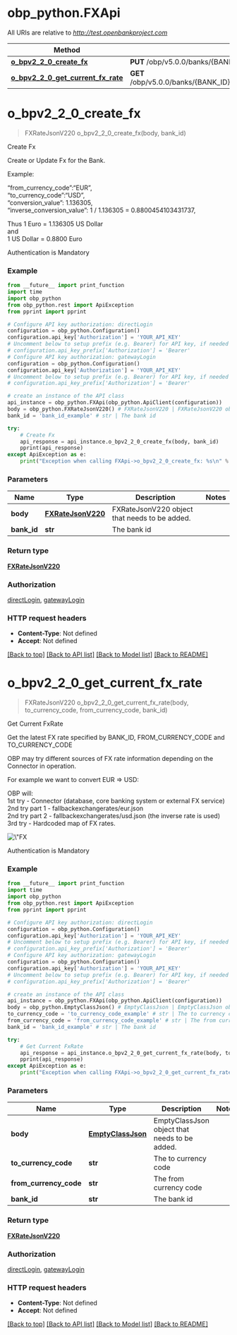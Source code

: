 # obp_python.FXApi

All URIs are relative to *http://test.openbankproject.com*

Method | HTTP request | Description
------------- | ------------- | -------------
[**o_bpv2_2_0_create_fx**](FXApi.md#o_bpv2_2_0_create_fx) | **PUT** /obp/v5.0.0/banks/{BANK_ID}/fx | Create Fx
[**o_bpv2_2_0_get_current_fx_rate**](FXApi.md#o_bpv2_2_0_get_current_fx_rate) | **GET** /obp/v5.0.0/banks/{BANK_ID}/fx/{FROM_CURRENCY_CODE}/{TO_CURRENCY_CODE} | Get Current FxRate


# **o_bpv2_2_0_create_fx**
> FXRateJsonV220 o_bpv2_2_0_create_fx(body, bank_id)

Create Fx

<p>Create or Update Fx for the Bank.</p><p>Example:</p><p>“from_currency_code”:“EUR”,<br />“to_currency_code”:“USD”,<br />“conversion_value”: 1.136305,<br />“inverse_conversion_value”: 1 / 1.136305 = 0.8800454103431737,</p><p>Thus 1 Euro = 1.136305 US Dollar<br />and<br />1 US Dollar = 0.8800 Euro</p><p>Authentication is Mandatory</p>

### Example
```python
from __future__ import print_function
import time
import obp_python
from obp_python.rest import ApiException
from pprint import pprint

# Configure API key authorization: directLogin
configuration = obp_python.Configuration()
configuration.api_key['Authorization'] = 'YOUR_API_KEY'
# Uncomment below to setup prefix (e.g. Bearer) for API key, if needed
# configuration.api_key_prefix['Authorization'] = 'Bearer'
# Configure API key authorization: gatewayLogin
configuration = obp_python.Configuration()
configuration.api_key['Authorization'] = 'YOUR_API_KEY'
# Uncomment below to setup prefix (e.g. Bearer) for API key, if needed
# configuration.api_key_prefix['Authorization'] = 'Bearer'

# create an instance of the API class
api_instance = obp_python.FXApi(obp_python.ApiClient(configuration))
body = obp_python.FXRateJsonV220() # FXRateJsonV220 | FXRateJsonV220 object that needs to be added.
bank_id = 'bank_id_example' # str | The bank id

try:
    # Create Fx
    api_response = api_instance.o_bpv2_2_0_create_fx(body, bank_id)
    pprint(api_response)
except ApiException as e:
    print("Exception when calling FXApi->o_bpv2_2_0_create_fx: %s\n" % e)
```

### Parameters

Name | Type | Description  | Notes
------------- | ------------- | ------------- | -------------
 **body** | [**FXRateJsonV220**](FXRateJsonV220.md)| FXRateJsonV220 object that needs to be added. | 
 **bank_id** | **str**| The bank id | 

### Return type

[**FXRateJsonV220**](FXRateJsonV220.md)

### Authorization

[directLogin](../README.md#directLogin), [gatewayLogin](../README.md#gatewayLogin)

### HTTP request headers

 - **Content-Type**: Not defined
 - **Accept**: Not defined

[[Back to top]](#) [[Back to API list]](../README.md#documentation-for-api-endpoints) [[Back to Model list]](../README.md#documentation-for-models) [[Back to README]](../README.md)

# **o_bpv2_2_0_get_current_fx_rate**
> FXRateJsonV220 o_bpv2_2_0_get_current_fx_rate(body, to_currency_code, from_currency_code, bank_id)

Get Current FxRate

<p>Get the latest FX rate specified by BANK_ID, FROM_CURRENCY_CODE and TO_CURRENCY_CODE</p><p>OBP may try different sources of FX rate information depending on the Connector in operation.</p><p>For example we want to convert EUR =&gt; USD:</p><p>OBP will:<br />1st try - Connector (database, core banking system or external FX service)<br />2nd try part 1 - fallbackexchangerates/eur.json<br />2nd try part 2 - fallbackexchangerates/usd.json (the inverse rate is used)<br />3rd try - Hardcoded map of FX rates.</p><p><img src=\"https://user-images.githubusercontent.com/485218/60005085-1eded600-966e-11e9-96fb-798b102d9ad0.png\" alt=\"FX Flow\" /></p><p>Authentication is Mandatory</p>

### Example
```python
from __future__ import print_function
import time
import obp_python
from obp_python.rest import ApiException
from pprint import pprint

# Configure API key authorization: directLogin
configuration = obp_python.Configuration()
configuration.api_key['Authorization'] = 'YOUR_API_KEY'
# Uncomment below to setup prefix (e.g. Bearer) for API key, if needed
# configuration.api_key_prefix['Authorization'] = 'Bearer'
# Configure API key authorization: gatewayLogin
configuration = obp_python.Configuration()
configuration.api_key['Authorization'] = 'YOUR_API_KEY'
# Uncomment below to setup prefix (e.g. Bearer) for API key, if needed
# configuration.api_key_prefix['Authorization'] = 'Bearer'

# create an instance of the API class
api_instance = obp_python.FXApi(obp_python.ApiClient(configuration))
body = obp_python.EmptyClassJson() # EmptyClassJson | EmptyClassJson object that needs to be added.
to_currency_code = 'to_currency_code_example' # str | The to currency code
from_currency_code = 'from_currency_code_example' # str | The from currency code
bank_id = 'bank_id_example' # str | The bank id

try:
    # Get Current FxRate
    api_response = api_instance.o_bpv2_2_0_get_current_fx_rate(body, to_currency_code, from_currency_code, bank_id)
    pprint(api_response)
except ApiException as e:
    print("Exception when calling FXApi->o_bpv2_2_0_get_current_fx_rate: %s\n" % e)
```

### Parameters

Name | Type | Description  | Notes
------------- | ------------- | ------------- | -------------
 **body** | [**EmptyClassJson**](EmptyClassJson.md)| EmptyClassJson object that needs to be added. | 
 **to_currency_code** | **str**| The to currency code | 
 **from_currency_code** | **str**| The from currency code | 
 **bank_id** | **str**| The bank id | 

### Return type

[**FXRateJsonV220**](FXRateJsonV220.md)

### Authorization

[directLogin](../README.md#directLogin), [gatewayLogin](../README.md#gatewayLogin)

### HTTP request headers

 - **Content-Type**: Not defined
 - **Accept**: Not defined

[[Back to top]](#) [[Back to API list]](../README.md#documentation-for-api-endpoints) [[Back to Model list]](../README.md#documentation-for-models) [[Back to README]](../README.md)

